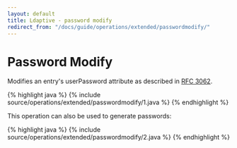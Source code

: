 ```yaml
---
layout: default
title: Ldaptive - password modify
redirect_from: "/docs/guide/operations/extended/passwordmodify/"
---
```


# Password Modify

Modifies an entry's userPassword attribute as described in [RFC 3062](http://www.ietf.org/rfc/rfc3062.txt).

{% highlight java %}
{% include source/operations/extended/passwordmodify/1.java %}
{% endhighlight %}

This operation can also be used to generate passwords:

{% highlight java %}
{% include source/operations/extended/passwordmodify/2.java %}
{% endhighlight %}
